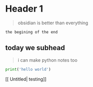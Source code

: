 # Header 1

> obsidian is better than everything
```sh
the begining of the end
```

## today we subhead 
> i can make python notes too
```python
print('hello world')
```

[[ Untitled| testing]]
